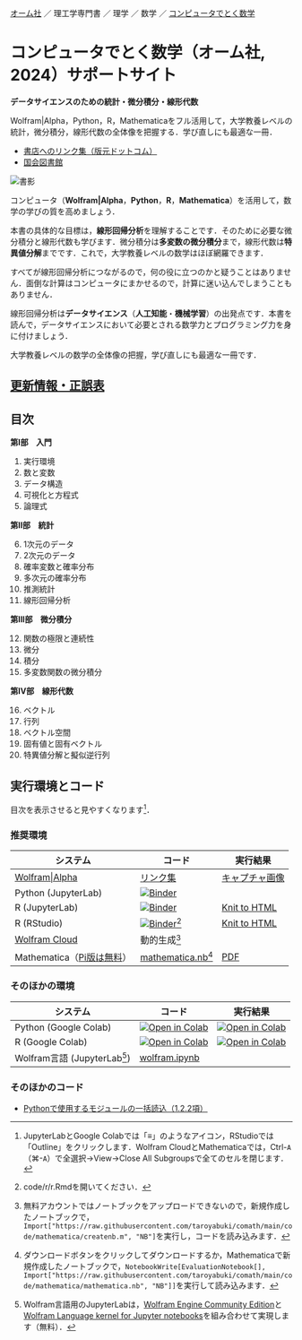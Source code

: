 [オーム社](https://www.ohmsha.co.jp/) ／ 理工学専門書 ／ 理学 ／ 数学 ／ [コンピュータでとく数学](https://www.ohmsha.co.jp/book/9784274231797/)

# コンピュータでとく数学（オーム社, 2024）サポートサイト

**データサイエンスのための統計・微分積分・線形代数**

Wolfram|Alpha，Python，R，Mathematicaをフル活用して，大学教養レベルの統計，微分積分，線形代数の全体像を把握する．学び直しにも最適な一冊．

- [書店へのリンク集（版元ドットコム）](https://www.hanmoto.com/bd/isbn/9784274231797)
- [国会図書館](https://ndlsearch.ndl.go.jp/books/R100000002-I033398783)

![書影](https://www.ohmsha.co.jp/Portals/0/book/small/978-4-274-23179-7.jpg)

コンピュータ（**Wolfram|Alpha**，**Python**，**R**，**Mathematica**）を活用して，数学の学びの質を高めましょう．

本書の具体的な目標は，**線形回帰分析**を理解することです．そのために必要な微分積分と線形代数も学びます．微分積分は**多変数の微分積分**まで，線形代数は**特異値分解**までです．これで，大学教養レベルの数学はほぼ網羅できます．

すべてが線形回帰分析につながるので，何の役に立つのかと疑うことはありません．面倒な計算はコンピュータにまかせるので，計算に迷い込んでしまうこともありません．

線形回帰分析は**データサイエンス**（**人工知能**・**機械学習**）の出発点です．本書を読んで，データサイエンスにおいて必要とされる数学力とプログラミング力を身に付けましょう．

大学教養レベルの数学の全体像の把握，学び直しにも最適な一冊です．

## [更新情報・正誤表](update.md)

## 目次

**第I部　入門**

1. 実行環境
2. 数と変数
3. データ構造
4. 可視化と方程式
5. 論理式

**第II部　統計**

6. 1次元のデータ
7. 2次元のデータ
8. 確率変数と確率分布
9. 多次元の確率分布
10. 推測統計
11. 線形回帰分析

**第III部　微分積分**

12. 関数の極限と連続性
13. 微分
14. 積分
15. 多変数関数の微分積分

**第IV部　線形代数**

16. ベクトル
17. 行列
18. ベクトル空間
19. 固有値と固有ベクトル
20. 特異値分解と擬似逆行列

## 実行環境とコード

目次を表示させると見やすくなります[^1]．

### 推奨環境

システム|コード|実行結果
--|--|--
[Wolfram\|Alpha](https://www.wolframalpha.com/)|[リンク集](code/wolframalpha)|[キャプチャ画像](code/wolframalpha/results/README.md)
Python (JupyterLab)|[![Binder](https://mybinder.org/badge_logo.svg)](https://mybinder.org/v2/gh/taroyabuki/comath/HEAD?labpath=code%2Fpython%2Fpython-binder.ipynb)
R (JupyterLab)|[![Binder](https://mybinder.org/badge_logo.svg)](https://mybinder.org/v2/gh/taroyabuki/comath/HEAD?labpath=code%2Fr%2Fr-binder.ipynb)|[Knit to HTML](https://taroyabuki.github.io/comath/python.html)
R (RStudio)|[![Binder](https://mybinder.org/badge_logo.svg)](https://mybinder.org/v2/gh/taroyabuki/comath/HEAD?urlpath=rstudio)[^2]|[Knit to HTML](https://taroyabuki.github.io/comath/r.html)
[Wolfram Cloud](https://www.wolframcloud.com)|動的生成[^3]|
Mathematica（[Pi版は無料](https://www.wolfram.com/raspberry-pi/)）|[mathematica.nb](code/mathematica/mathematica.nb)[^4]|[PDF](code/mathematica/results/mathematica-results.pdf)

### そのほかの環境

システム|コード|実行結果
--|--|--
Python (Google Colab)|[![Open in Colab](https://colab.research.google.com/assets/colab-badge.svg)](https://colab.research.google.com/github/taroyabuki/comath/blob/master/code/python/python.ipynb)|[![Open in Colab](https://colab.research.google.com/assets/colab-badge.svg)](https://colab.research.google.com/github/taroyabuki/comath/blob/master/code/python/python-results.ipynb)
R (Google Colab)|[![Open in Colab](https://colab.research.google.com/assets/colab-badge.svg)](https://colab.research.google.com/github/taroyabuki/comath/blob/master/code/r/r.ipynb)|[![Open in Colab](https://colab.research.google.com/assets/colab-badge.svg)](https://colab.research.google.com/github/taroyabuki/comath/blob/master/code/r/r-results.ipynb)
Wolfram言語 (JupyterLab[^5])|[wolfram.ipynb](code/mathematica/wolfram.ipynb)


### そのほかのコード

- [Pythonで使用するモジュールの一括読込（1.2.2項）](code/imports.py)

[^1]: JupyterLabとGoogle Colabでは「&#8801;」のようなアイコン，RStudioでは「Outline」をクリックします．Wolfram CloudとMathematicaでは，Ctrl-`A`（&#x2318;-`A`）で全選択→View→Close All Subgroupsで全てのセルを閉じます．
[^2]: code/r/r.Rmdを開いてください．
[^3]: 無料アカウントではノートブックをアップロードできないので，新規作成したノートブックで，`Import["https://raw.githubusercontent.com/taroyabuki/comath/main/code/mathematica/createnb.m", "NB"]`を実行し，コードを読み込みます．
[^4]: ダウンロードボタンをクリックしてダウンロードするか，Mathematicaで新規作成したノートブックで，`NotebookWrite[EvaluationNotebook[], Import["https://raw.githubusercontent.com/taroyabuki/comath/main/code/mathematica/mathematica.nb", "NB"]]`を実行して読み込みます．
[^5]: Wolfram言語用のJupyterLabは，[Wolfram Engine Community Edition](https://www.wolfram.com/engine/)と[Wolfram Language kernel for Jupyter notebooks](https://github.com/WolframResearch/WolframLanguageForJupyter)を組み合わせて実現します（無料）．
